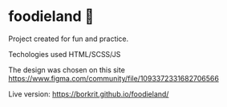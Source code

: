 # foodieland 🥬

Project created for fun and practice. 

Techologies used HTML/SCSS/JS 

The design was chosen on this site https://www.figma.com/community/file/1093372331682706566

Live version: https://borkrit.github.io/foodieland/
